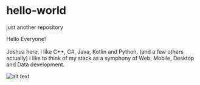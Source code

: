 # hello-world
just another repository

Hello Everyone! <br/>
<br/>
Joshua here, i like C++, C#, Java, Kotlin and Python. (and a few others actually)
i like to think of my stack as a symphony of Web, Mobile, Desktop and Data development.

![alt text](https://pikado.se/wp-content/uploads/2019/09/helloWorld.png)
